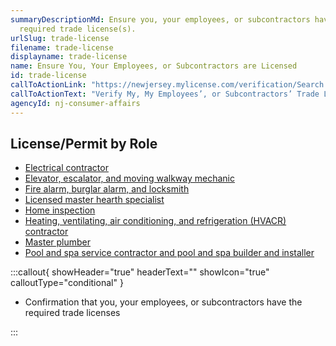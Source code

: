 ```yaml
---
summaryDescriptionMd: Ensure you, your employees, or subcontractors have any
  required trade license(s).
urlSlug: trade-license
filename: trade-license
displayname: trade-license
name: Ensure You, Your Employees, or Subcontractors are Licensed
id: trade-license
callToActionLink: "https://newjersey.mylicense.com/verification/Search.aspx?facility=N "
callToActionText: "Verify My, My Employees’, or Subcontractors’ Trade Licenses "
agencyId: nj-consumer-affairs
---
```

## License/Permit by Role

* [Electrical contractor](https://www.njconsumeraffairs.gov/elec/Pages/default.aspx) 
* [Elevator, escalator, and moving walkway mechanic](https://www.njconsumeraffairs.gov/esc/Pages/default.aspx) 
* [Fire alarm, burglar alarm, and locksmith](https://www.njconsumeraffairs.gov/fbl/Pages/default.aspx)
* [Licensed master hearth specialist](https://www.njconsumeraffairs.gov/mhs/Pages/default.aspx) 
* [Home inspection](https://www.njconsumeraffairs.gov/hom/Pages/default.aspx)
* [Heating, ventilating, air conditioning, and refrigeration (HVACR) contractor](https://www.njconsumeraffairs.gov/hvacr/Pages/default.aspx) 
* [Master plumber](https://www.njconsumeraffairs.gov/plu/Pages/default.aspx) 
* [Pool and spa service contractor and pool and spa builder and installer](https://www.njconsumeraffairs.gov/pool/Pages/default.aspx)

:::callout{ showHeader="true" headerText="" showIcon="true" calloutType="conditional" }

* Confirmation that you, your employees, or subcontractors have the required trade licenses

:::